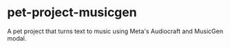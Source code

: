 # pet-project-musicgen
A pet project that turns text to music using Meta's Audiocraft and MusicGen modal.
